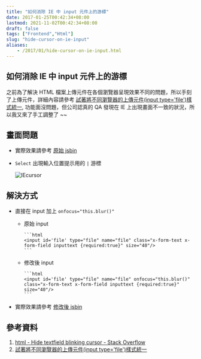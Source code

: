 ```yaml
---
title: "如何消除 IE 中 input 元件上的游標"
date: 2017-01-25T00:42:34+08:00
lastmod: 2021-11-02T00:42:34+08:00
draft: false
tags: ["Frontend","Html"]
slug: "hide-cursor-on-ie-input"
aliases:
    - /2017/01/hide-cursor-on-ie-input.html
---
```

## 如何消除 IE 中 input 元件上的游標

之前為了解決 HTML 檔案上傳元件在各個瀏覽器呈現效果不同的問題，所以手刻了上傳元件，詳細內容請參考 [試著將不同瀏覽器的上傳元件(input type='file')樣式統一](/customize-file-input-style), 功能面沒問題，但公司認真的 QA 發現在 IE 上出現畫面不一致的狀況，所以我又來了手工調整了 ~~

## 畫面問題

- 實際效果請參考 [原始 jsbin](http://jsbin.com/nufatehize/1/edit)
- `Select` 出現輸入位置提示用的 `|` 游標

    ![IEcursor](https://cloud.githubusercontent.com/assets/3851540/22191301/6a81af22-e164-11e6-8e8f-91b2fa9abbfe.png)

## 解決方式

- 直接在 input 加上 `onfocus="this.blur()"`
  - 原始 input

        ```html
        <input id='file' type="file" name="file" class="x-form-text x-form-field inputtext {required:true}" size="40"/>
        ```
  - 修改後 input

        ```html
        <input id='file' type="file" name="file" onfocus="this.blur()" class="x-form-text x-form-field inputtext {required:true}" size="40"/>
        ```

- 實際效果請參考 [修改後 jsbin](http://jsbin.com/conayezado/1/edit)

## 參考資料

1. [html - Hide textfield blinking cursor - Stack Overflow](https://recalll.co/app/?q=html%20-%20Hide%20textfield%20blinking%20cursor)
2. [試著將不同瀏覽器的上傳元件(input type='file')樣式統一](/customize-file-input-style)

